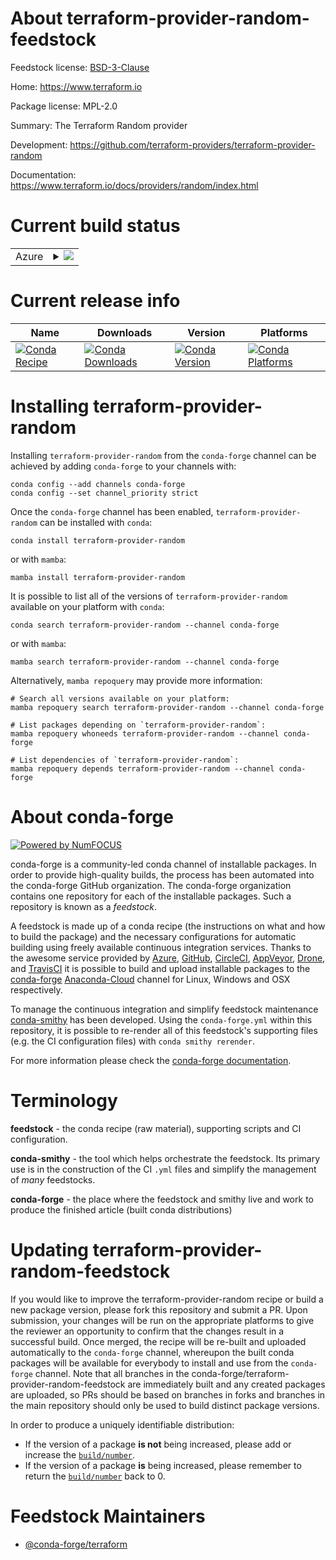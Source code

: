 About terraform-provider-random-feedstock
=========================================

Feedstock license: [BSD-3-Clause](https://github.com/conda-forge/terraform-provider-random-feedstock/blob/main/LICENSE.txt)

Home: https://www.terraform.io

Package license: MPL-2.0

Summary: The Terraform Random provider

Development: https://github.com/terraform-providers/terraform-provider-random

Documentation: https://www.terraform.io/docs/providers/random/index.html

Current build status
====================


<table>
    
  <tr>
    <td>Azure</td>
    <td>
      <details>
        <summary>
          <a href="https://dev.azure.com/conda-forge/feedstock-builds/_build/latest?definitionId=2050&branchName=main">
            <img src="https://dev.azure.com/conda-forge/feedstock-builds/_apis/build/status/terraform-provider-random-feedstock?branchName=main">
          </a>
        </summary>
        <table>
          <thead><tr><th>Variant</th><th>Status</th></tr></thead>
          <tbody><tr>
              <td>linux_64</td>
              <td>
                <a href="https://dev.azure.com/conda-forge/feedstock-builds/_build/latest?definitionId=2050&branchName=main">
                  <img src="https://dev.azure.com/conda-forge/feedstock-builds/_apis/build/status/terraform-provider-random-feedstock?branchName=main&jobName=linux&configuration=linux%20linux_64_" alt="variant">
                </a>
              </td>
            </tr><tr>
              <td>osx_64</td>
              <td>
                <a href="https://dev.azure.com/conda-forge/feedstock-builds/_build/latest?definitionId=2050&branchName=main">
                  <img src="https://dev.azure.com/conda-forge/feedstock-builds/_apis/build/status/terraform-provider-random-feedstock?branchName=main&jobName=osx&configuration=osx%20osx_64_" alt="variant">
                </a>
              </td>
            </tr><tr>
              <td>win_64</td>
              <td>
                <a href="https://dev.azure.com/conda-forge/feedstock-builds/_build/latest?definitionId=2050&branchName=main">
                  <img src="https://dev.azure.com/conda-forge/feedstock-builds/_apis/build/status/terraform-provider-random-feedstock?branchName=main&jobName=win&configuration=win%20win_64_" alt="variant">
                </a>
              </td>
            </tr>
          </tbody>
        </table>
      </details>
    </td>
  </tr>
</table>

Current release info
====================

| Name | Downloads | Version | Platforms |
| --- | --- | --- | --- |
| [![Conda Recipe](https://img.shields.io/badge/recipe-terraform--provider--random-green.svg)](https://anaconda.org/conda-forge/terraform-provider-random) | [![Conda Downloads](https://img.shields.io/conda/dn/conda-forge/terraform-provider-random.svg)](https://anaconda.org/conda-forge/terraform-provider-random) | [![Conda Version](https://img.shields.io/conda/vn/conda-forge/terraform-provider-random.svg)](https://anaconda.org/conda-forge/terraform-provider-random) | [![Conda Platforms](https://img.shields.io/conda/pn/conda-forge/terraform-provider-random.svg)](https://anaconda.org/conda-forge/terraform-provider-random) |

Installing terraform-provider-random
====================================

Installing `terraform-provider-random` from the `conda-forge` channel can be achieved by adding `conda-forge` to your channels with:

```
conda config --add channels conda-forge
conda config --set channel_priority strict
```

Once the `conda-forge` channel has been enabled, `terraform-provider-random` can be installed with `conda`:

```
conda install terraform-provider-random
```

or with `mamba`:

```
mamba install terraform-provider-random
```

It is possible to list all of the versions of `terraform-provider-random` available on your platform with `conda`:

```
conda search terraform-provider-random --channel conda-forge
```

or with `mamba`:

```
mamba search terraform-provider-random --channel conda-forge
```

Alternatively, `mamba repoquery` may provide more information:

```
# Search all versions available on your platform:
mamba repoquery search terraform-provider-random --channel conda-forge

# List packages depending on `terraform-provider-random`:
mamba repoquery whoneeds terraform-provider-random --channel conda-forge

# List dependencies of `terraform-provider-random`:
mamba repoquery depends terraform-provider-random --channel conda-forge
```


About conda-forge
=================

[![Powered by
NumFOCUS](https://img.shields.io/badge/powered%20by-NumFOCUS-orange.svg?style=flat&colorA=E1523D&colorB=007D8A)](https://numfocus.org)

conda-forge is a community-led conda channel of installable packages.
In order to provide high-quality builds, the process has been automated into the
conda-forge GitHub organization. The conda-forge organization contains one repository
for each of the installable packages. Such a repository is known as a *feedstock*.

A feedstock is made up of a conda recipe (the instructions on what and how to build
the package) and the necessary configurations for automatic building using freely
available continuous integration services. Thanks to the awesome service provided by
[Azure](https://azure.microsoft.com/en-us/services/devops/), [GitHub](https://github.com/),
[CircleCI](https://circleci.com/), [AppVeyor](https://www.appveyor.com/),
[Drone](https://cloud.drone.io/welcome), and [TravisCI](https://travis-ci.com/)
it is possible to build and upload installable packages to the
[conda-forge](https://anaconda.org/conda-forge) [Anaconda-Cloud](https://anaconda.org/)
channel for Linux, Windows and OSX respectively.

To manage the continuous integration and simplify feedstock maintenance
[conda-smithy](https://github.com/conda-forge/conda-smithy) has been developed.
Using the ``conda-forge.yml`` within this repository, it is possible to re-render all of
this feedstock's supporting files (e.g. the CI configuration files) with ``conda smithy rerender``.

For more information please check the [conda-forge documentation](https://conda-forge.org/docs/).

Terminology
===========

**feedstock** - the conda recipe (raw material), supporting scripts and CI configuration.

**conda-smithy** - the tool which helps orchestrate the feedstock.
                   Its primary use is in the construction of the CI ``.yml`` files
                   and simplify the management of *many* feedstocks.

**conda-forge** - the place where the feedstock and smithy live and work to
                  produce the finished article (built conda distributions)


Updating terraform-provider-random-feedstock
============================================

If you would like to improve the terraform-provider-random recipe or build a new
package version, please fork this repository and submit a PR. Upon submission,
your changes will be run on the appropriate platforms to give the reviewer an
opportunity to confirm that the changes result in a successful build. Once
merged, the recipe will be re-built and uploaded automatically to the
`conda-forge` channel, whereupon the built conda packages will be available for
everybody to install and use from the `conda-forge` channel.
Note that all branches in the conda-forge/terraform-provider-random-feedstock are
immediately built and any created packages are uploaded, so PRs should be based
on branches in forks and branches in the main repository should only be used to
build distinct package versions.

In order to produce a uniquely identifiable distribution:
 * If the version of a package **is not** being increased, please add or increase
   the [``build/number``](https://docs.conda.io/projects/conda-build/en/latest/resources/define-metadata.html#build-number-and-string).
 * If the version of a package **is** being increased, please remember to return
   the [``build/number``](https://docs.conda.io/projects/conda-build/en/latest/resources/define-metadata.html#build-number-and-string)
   back to 0.

Feedstock Maintainers
=====================

* [@conda-forge/terraform](https://github.com/conda-forge/terraform/)

